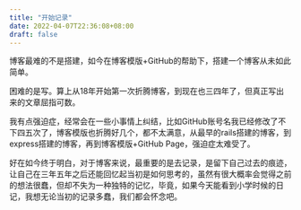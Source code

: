 ```yaml
---
title: "开始记录"
date: 2022-04-07T22:36:08+08:00
draft: false
---
```


博客最难的不是搭建，如今在博客模版+GitHub的帮助下，搭建一个博客从未如此简单。

困难的是写。算上从18年开始第一次折腾博客，到现在也三四年了，但真正写出来的文章屈指可数。

我有点强迫症，经常会在一些小事情上纠结，比如GitHub账号名我已经修改了不下四五次了，博客模版也折腾好几个，都不太满意，从最早的rails搭建的博客，到express搭建的博客，再到博客模版+GitHub Page，强迫症太难受了。

好在如今终于明白，对于博客来说，最重要的是去记录，是留下自己过去的痕迹，让自己在三年五年之后还能回忆起当初是如何思考的，虽然有很大概率会觉得之前的想法很蠢，但却不失为一种独特的记忆，毕竟，如果今天能看到小学时候的日记，我想无论当初的记录多蠢，我们都会怀念吧。

